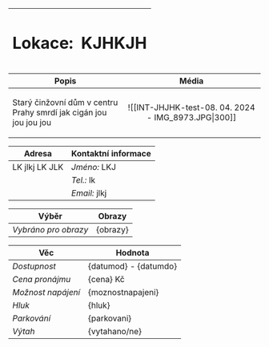 | <h1> Lokace: | <h1>KJHKJH |
| ------------ | ---------- |

| **Popis**                                                                | **Média**                                          |
| ------------------------------------------------------------------------ | -------------------------------------------------- |
| <p>Starý činžovní dům v centru Prahy smrdí jak cigán jou jou jou jou</p> | <center>![[INT-JHJHK-test-08. 04. 2024 - IMG_8973.JPG\|300]] </center> |

| **Adresa**     | **Kontaktní informace** |
| -------------- | ----------------------- |
| LK jlkj LK JLK | *Jméno:* LKJ            |
|                | *Tel.:* lk              |
|                | *Email:* jlkj           |

| **Výběr**            | **Obrazy** |
| -------------------- | ---------- |
| *Vybráno pro obrazy* | {obrazy}   |

| **Věc**            | **Hodnota**           |
| ------------------ | --------------------- |
| *Dostupnost*       | {datumod} - {datumdo} |
| *Cena pronájmu*    | {cena} Kč             |
| *Možnost napájení* | {moznostnapajeni}     |
| *Hluk*             | {hluk}                |
| *Parkování*        | {parkovani}           |
| *Výtah*            | {vytahano/ne}         |
